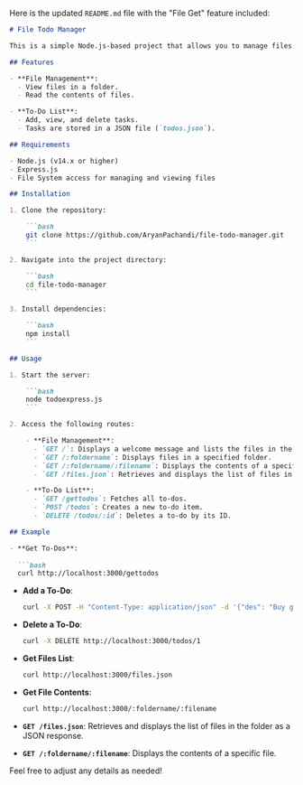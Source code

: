 Here is the updated `README.md` file with the "File Get" feature included:

```markdown
# File Todo Manager

This is a simple Node.js-based project that allows you to manage files and a to-do list. It includes routes for managing files in a folder and provides a to-do list functionality using an Express server. The to-do list data is saved in a `todos.json` file.

## Features

- **File Management**: 
  - View files in a folder.
  - Read the contents of files.

- **To-Do List**: 
  - Add, view, and delete tasks.
  - Tasks are stored in a JSON file (`todos.json`).

## Requirements

- Node.js (v14.x or higher)
- Express.js
- File System access for managing and viewing files

## Installation

1. Clone the repository:

    ```bash
    git clone https://github.com/AryanPachandi/file-todo-manager.git
    ```

2. Navigate into the project directory:

    ```bash
    cd file-todo-manager
    ```

3. Install dependencies:

    ```bash
    npm install
    ```

## Usage

1. Start the server:

    ```bash
    node todoexpress.js
    ```

2. Access the following routes:

    - **File Management**:
      - `GET /`: Displays a welcome message and lists the files in the root folder.
      - `GET /:foldername`: Displays files in a specified folder.
      - `GET /:foldername/:filename`: Displays the contents of a specific file.
      - `GET /files.json`: Retrieves and displays the list of files in the folder as a JSON response.

    - **To-Do List**:
      - `GET /gettodos`: Fetches all to-dos.
      - `POST /todos`: Creates a new to-do item.
      - `DELETE /todos/:id`: Deletes a to-do by its ID.

## Example

- **Get To-Dos**:
  
  ```bash
  curl http://localhost:3000/gettodos
  ```

- **Add a To-Do**:

  ```bash
  curl -X POST -H "Content-Type: application/json" -d '{"des": "Buy groceries"}' http://localhost:3000/todos
  ```

- **Delete a To-Do**:

  ```bash
  curl -X DELETE http://localhost:3000/todos/1
  ```

- **Get Files List**:

  ```bash
  curl http://localhost:3000/files.json
  ```

- **Get File Contents**:

  ```bash
  curl http://localhost:3000/:foldername/:filename
  ```


- **`GET /files.json`**: Retrieves and displays the list of files in the folder as a JSON response.
- **`GET /:foldername/:filename`**: Displays the contents of a specific file.

Feel free to adjust any details as needed!
